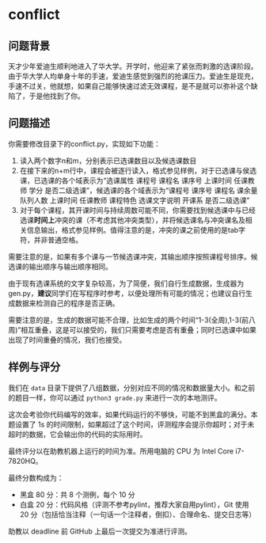 # conflict

## 问题背景

天才少年爱迪生顺利地进入了华大学。开学时，他迎来了紧张而刺激的选课阶段。由于华大学人均单身十年的手速，爱迪生感觉到强烈的抢课压力。爱迪生是现充，手速不过关，他就想，如果自己能够快速过滤无效课程，是不是就可以弥补这个缺陷了，于是他找到了你。

## 问题描述

你需要修改目录下的conflict.py，实现如下功能：

1. 读入两个数字n和m，分别表示已选课数目以及候选课数目
2. 在接下来的n+m行中，课程会被逐行读入，格式参见样例，对于已选课与侯选课，已选课的各个域表示为“选课属性 课程号 课程名 课序号 上课时间 任课教师 学分 是否二级选课”，候选课的各个域表示为“课程号 课序号 课程名 课余量 队列人数 上课时间 任课教师 课程特色 选课文字说明 开课系 是否二级选课”
3. 对于每个课程，其开课时间与持续周数可能不同，你需要找到候选课中与已经选课**时间上**冲突的课（不考虑其他冲突类型），并将候选课名与冲突课名及相关信息输出，格式参见样例。值得注意的是，冲突的课之前使用的是tab字符，并非普通空格。

需要注意的是，如果有多个课与一节候选课冲突，其输出顺序按照课程号排序。候选课的输出顺序与输出顺序相同。

由于现有选课系统的文字复杂较高，为了简便，我们自行生成数据，生成器为 gen.py，**建议**同学们在写程序时参考，以便处理所有可能的情况；也建议自行生成数据来检测自己的程序是否正确。

需要注意的是，生成的数据可能不合理，比如生成的两个时间“1-3(全周),1-3(前八周)”相互重叠，这是可以接受的，我们只需要考虑是否有重叠；同时已选课中如果出现了时间重叠的情况，我们也接受。

## 样例与评分

我们在 `data` 目录下提供了八组数据，分别对应不同的情况和数据量大小。和之前的题目一样，你可以通过 `python3 grade.py` 来进行一次的本地测评。

这次会考验你代码编写的效率，如果代码运行的不够快，可能不到黑盒的满分。本题设置了 1s 的时间限制，如果超过了这个时间，评测程序会提示你超时；对于未超时的数据，它会输出你的代码的实际用时。

最终评分以在助教机器上运行的时间为准。所用电脑的 CPU 为 Intel Core i7-7820HQ。

最终分数构成为：

* 黑盒 80 分：共 8 个测例，每个 10 分
* 白盒 20 分：代码风格（评测不参考pylint，推荐大家自用pylint），Git 使用 20 分（包括恰当注释（一句话一个注释者，倒扣）、合理命名、提交日志等）

助教以 deadline 前 GitHub 上最后一次提交为准进行评测。
